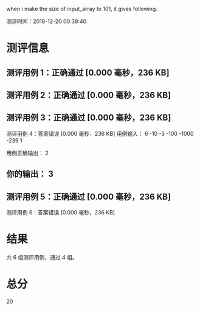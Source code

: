 when i make the size of input_array to 101, it gives following.

测评时间：2018-12-20 00:38:40

测评信息
================================================
测评用例 1：正确通过 [0.000 毫秒，236 KB]
---------------------------
测评用例 2：正确通过 [0.000 毫秒，236 KB]
---------------------------
测评用例 3：正确通过 [0.000 毫秒，236 KB]
---------------------------
测评用例 4：答案错误 [0.000 毫秒，236 KB]
用例输入：
6
-10 -3 -100 -1000 -239 1

用例正确输出：
2

你的输出：
3
---------------------------
测评用例 5：正确通过 [0.000 毫秒，236 KB]
---------------------------
测评用例 6：答案错误 [0.000 毫秒，236 KB]

结果
================================================
共 6 组测评用例，通过 4 组。

总分
================================================
20


